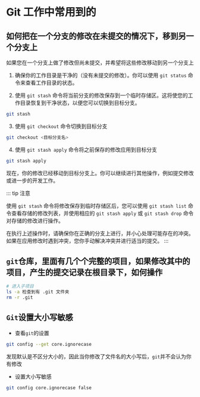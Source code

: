 # Git 工作中常用到的

## 如何把在一个分支的修改在未提交的情况下，移到另一个分支上

如果您在一个分支上做了修改但尚未提交，并希望将这些修改移动到另一个分支上

1. 确保你的工作目录是干净的（没有未提交的修改）。你可以使用 `git status` 命令来查看工作目录的状态。

2. 使用 `git stash` 命令将当前分支的修改保存到一个临时存储区。这将使您的工作目录恢复到干净状态，以便您可以切换到目标分支。

```sh
git stash
```

3. 使用 `git checkout` 命令切换到目标分支

```sh
git checkout <目标分支名>
```

4. 使用 `git stash apply` 命令将之前保存的修改应用到目标分支

```sh
git stash apply
```

现在，你的修改已经移动到目标分支上。你可以继续进行其他操作，例如提交修改或进一步的开发工作。

::: tip 注意

使用 `git stash` 命令将修改保存到临时存储区后，您可以使用 `git stash list` 命令查看存储的修改列表，并使用相应的 `git stash apply` 或 `git stash drop` 命令对存储的修改进行操作。

在执行上述操作时，请确保你在正确的分支上进行，并小心处理可能存在的冲突。如果在应用修改时遇到冲突，您你手动解决冲突并进行适当的提交。
:::

## `git`仓库，里面有几个个完整的项目，如果修改其中的项目，产生的提交记录在根目录下，如何操作

```sh
# 进入子项目
ls -a 检查到有 .git 文件夹
rm -r .git
```

## `Git`设置大小写敏感

- 查看`git`的设置

```sh
git config --get core.ignorecase
```

发现默认是不区分大小的，因此当你修改了文件名的大小写后，`git`并不会认为你有修改

- 设置大小写敏感

```sh
git config core.ignorecase false
```

